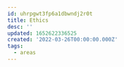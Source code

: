 ```yaml
---
id: uhrpgwt3fp6a1dbwndj2r0t
title: Ethics
desc: ''
updated: 1652622336525
created: '2022-03-26T00:00:00.000Z'
tags:
  - areas
---
```


